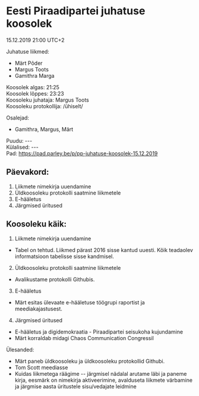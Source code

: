 # Eesti Piraadipartei juhatuse koosolek 
15.12.2019 21:00 UTC+2
 
Juhatuse liikmed:
* Märt Põder
* Margus Toots
* Gamithra Marga
    
Koosolek algas: 21:25  
Koosolek lõppes: 23:23  
Koosoleku juhataja: Margus Toots  
Koosoleku protokollija: /ühiselt/  
    
Osalejad:
* Gamithra, Margus, Märt
    
Puudu: ---  
Külalised: ---  
Pad: https://pad.parley.be/p/pp-juhatuse-koosolek-15.12.2019

## Päevakord:
1. Liikmete nimekirja uuendamine
2. Üldkoosoleku protokolli saatmine liikmetele
3. E-hääletus
4. Järgmised üritused

## Koosoleku käik:

1. Liikmete nimekirja uuendamine
* Tabel on tehtud. Liikmed pärast 2016 sisse kantud uuesti. Kõik teadaolev informatsioon tabelisse sisse kandmisel. 

2. Üldkoosoleku protokolli saatmine liikmetele
* Avalikustame protokolli Githubis. 

3. E-hääletus
* Märt esitas ülevaate e-hääletuse töögrupi raportist ja meediakajastusest.

4. Järgmised üritused
* E-hääletus ja digidemokraatia - Piraadipartei seisukoha kujundamine
* Märt korraldab midagi Chaos Communication Congressil


Ülesanded:
* Märt paneb üldkoosoleku ja üldkoosoleku protokollid Githubi.
* Tom Scott meediasse
* Kuidas liikmetega räägime -- järgmisel nädalal arutame läbi ja paneme kirja, eesmärk on nimekirja aktiveerimine, avalduseta liikmete värbamine ja järgmise aasta üritustele sisu/vedajate leidmine
